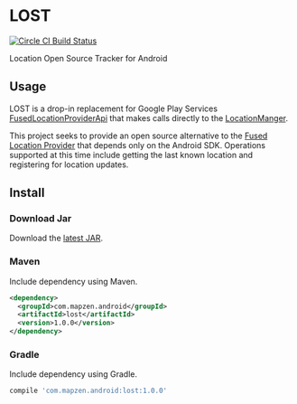 # LOST

[![Circle CI Build Status](https://circleci.com/gh/mapzen/LOST.png?circle-token=87063f053ef960fa184031157ec01aa5549fd4ce)](https://circleci.com/gh/mapzen/LOST)

Location Open Source Tracker for Android

## Usage

LOST is a drop-in replacement for Google Play Services [FusedLocationProviderApi][1] that makes calls directly to the [LocationManger][2].

This project seeks to provide an open source alternative to the [Fused Location Provider][3] that depends only on the Android SDK. Operations supported at this time include getting the last known location and registering for location updates.

## Install

### Download Jar

Download the [latest JAR][4].

### Maven

Include dependency using Maven.

```xml
<dependency>
  <groupId>com.mapzen.android</groupId>
  <artifactId>lost</artifactId>
  <version>1.0.0</version>
</dependency>
```

### Gradle

Include dependency using Gradle.

```groovy
compile 'com.mapzen.android:lost:1.0.0'
```

[1]: https://developer.android.com/reference/com/google/android/gms/location/FusedLocationProviderApi.html
[2]: https://developer.android.com/reference/android/location/LocationManager.html
[3]: http://developer.android.com/google/play-services/location.html
[4]: http://search.maven.org/remotecontent?filepath=com/mapzen/android/lost/1.0.0/lost-1.0.0.jar
